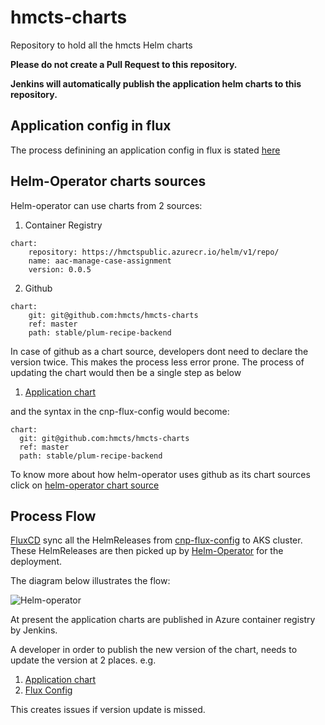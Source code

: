 # hmcts-charts
Repository to hold all the hmcts Helm charts


**Please do not create a Pull Request to this repository.**

**Jenkins will automatically publish the application helm charts to this repository.**

## Application config in flux

The process definining an application config in flux is stated [here](https://hmcts.github.io/ways-of-working/new-component/gitops-flux.html#application-config-in-flux)

## Helm-Operator charts sources

Helm-operator can use charts from 2 sources:
1. Container Registry

```
chart:
    repository: https://hmctspublic.azurecr.io/helm/v1/repo/
    name: aac-manage-case-assignment
    version: 0.0.5
```

2. Github

```
chart:
    git: git@github.com:hmcts/hmcts-charts
    ref: master
    path: stable/plum-recipe-backend
```

In case of github as a chart source, developers dont need to declare the version twice. This makes the process less error prone. The process of updating the chart would then be a single step as below

1. [Application chart](https://github.com/hmcts/cnp-plum-recipes-service/blob/0e14064e6bbdc6cf2d8955452e699c93e580b84a/charts/plum-recipe-backend/Chart.yaml#L4)

and the syntax in the cnp-flux-config would become:

``` 
chart:
  git: git@github.com:hmcts/hmcts-charts
  ref: master
  path: stable/plum-recipe-backend
```


To know more about how helm-operator uses github as its chart sources click on [helm-operator chart source](https://docs.fluxcd.io/projects/helm-operator/en/latest/helmrelease-guide/chart-sources/)

## Process Flow 

[FluxCD](https://github.com/fluxcd/flux) sync all the HelmReleases from [cnp-flux-config](https://github.com/hmcts/cnp-flux-config) to AKS cluster. These HelmReleases are then picked up by [Helm-Operator](https://docs.fluxcd.io/projects/helm-operator/en/latest/) for the deployment.

The diagram below illustrates the flow:

![Helm-operator](https://docs.fluxcd.io/projects/helm-operator/en/latest/_files/fluxcd-helm-operator-diagram.png)

At present the application charts are published in Azure container registry by Jenkins.

A developer in order to publish the new version of the chart, needs to update the version at 2 places. e.g.
1. [Application chart](https://github.com/hmcts/cnp-plum-recipes-service/blob/0e14064e6bbdc6cf2d8955452e699c93e580b84a/charts/plum-recipe-backend/Chart.yaml#L4)
2. [Flux Config](https://github.com/hmcts/cnp-flux-config/blob/991054ac8a9b225ae70c1674274cb43cf4373d9f/k8s/aat/common/cnp/plum-recipe-backend.yaml#L24-L27)

This creates issues if version update is missed.

